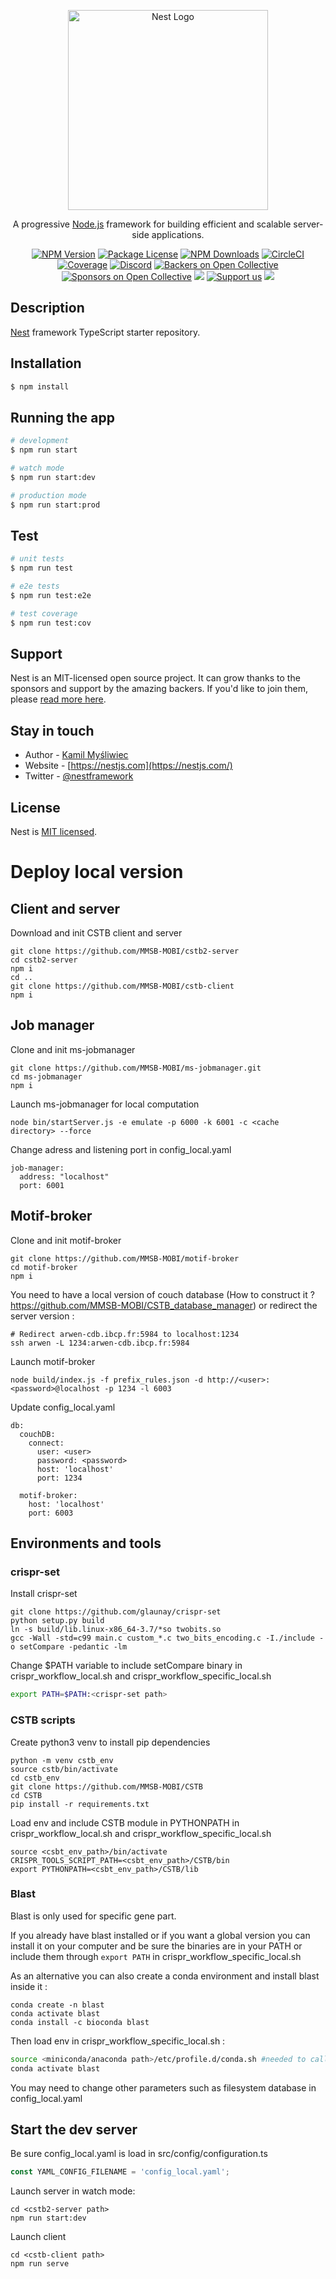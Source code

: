 <p align="center">
  <a href="http://nestjs.com/" target="blank"><img src="https://nestjs.com/img/logo_text.svg" width="320" alt="Nest Logo" /></a>
</p>

[circleci-image]: https://img.shields.io/circleci/build/github/nestjs/nest/master?token=abc123def456
[circleci-url]: https://circleci.com/gh/nestjs/nest

  <p align="center">A progressive <a href="http://nodejs.org" target="_blank">Node.js</a> framework for building efficient and scalable server-side applications.</p>
    <p align="center">
<a href="https://www.npmjs.com/~nestjscore" target="_blank"><img src="https://img.shields.io/npm/v/@nestjs/core.svg" alt="NPM Version" /></a>
<a href="https://www.npmjs.com/~nestjscore" target="_blank"><img src="https://img.shields.io/npm/l/@nestjs/core.svg" alt="Package License" /></a>
<a href="https://www.npmjs.com/~nestjscore" target="_blank"><img src="https://img.shields.io/npm/dm/@nestjs/common.svg" alt="NPM Downloads" /></a>
<a href="https://circleci.com/gh/nestjs/nest" target="_blank"><img src="https://img.shields.io/circleci/build/github/nestjs/nest/master" alt="CircleCI" /></a>
<a href="https://coveralls.io/github/nestjs/nest?branch=master" target="_blank"><img src="https://coveralls.io/repos/github/nestjs/nest/badge.svg?branch=master#9" alt="Coverage" /></a>
<a href="https://discord.gg/G7Qnnhy" target="_blank"><img src="https://img.shields.io/badge/discord-online-brightgreen.svg" alt="Discord"/></a>
<a href="https://opencollective.com/nest#backer" target="_blank"><img src="https://opencollective.com/nest/backers/badge.svg" alt="Backers on Open Collective" /></a>
<a href="https://opencollective.com/nest#sponsor" target="_blank"><img src="https://opencollective.com/nest/sponsors/badge.svg" alt="Sponsors on Open Collective" /></a>
  <a href="https://paypal.me/kamilmysliwiec" target="_blank"><img src="https://img.shields.io/badge/Donate-PayPal-ff3f59.svg"/></a>
    <a href="https://opencollective.com/nest#sponsor"  target="_blank"><img src="https://img.shields.io/badge/Support%20us-Open%20Collective-41B883.svg" alt="Support us"></a>
  <a href="https://twitter.com/nestframework" target="_blank"><img src="https://img.shields.io/twitter/follow/nestframework.svg?style=social&label=Follow"></a>
</p>
  <!--[![Backers on Open Collective](https://opencollective.com/nest/backers/badge.svg)](https://opencollective.com/nest#backer)
  [![Sponsors on Open Collective](https://opencollective.com/nest/sponsors/badge.svg)](https://opencollective.com/nest#sponsor)-->

## Description

[Nest](https://github.com/nestjs/nest) framework TypeScript starter repository.

## Installation

```bash
$ npm install
```

## Running the app

```bash
# development
$ npm run start

# watch mode
$ npm run start:dev

# production mode
$ npm run start:prod
```

## Test

```bash
# unit tests
$ npm run test

# e2e tests
$ npm run test:e2e

# test coverage
$ npm run test:cov
```

## Support

Nest is an MIT-licensed open source project. It can grow thanks to the sponsors and support by the amazing backers. If you'd like to join them, please [read more here](https://docs.nestjs.com/support).

## Stay in touch

- Author - [Kamil Myśliwiec](https://kamilmysliwiec.com)
- Website - [https://nestjs.com](https://nestjs.com/)
- Twitter - [@nestframework](https://twitter.com/nestframework)

## License

Nest is [MIT licensed](LICENSE).


# Deploy local version 

## Client and server

Download and init CSTB client and server
```
git clone https://github.com/MMSB-MOBI/cstb2-server
cd cstb2-server
npm i
cd ..
git clone https://github.com/MMSB-MOBI/cstb-client
npm i
```

## Job manager

Clone and init ms-jobmanager
```
git clone https://github.com/MMSB-MOBI/ms-jobmanager.git
cd ms-jobmanager
npm i
```

Launch ms-jobmanager for local computation 
```
node bin/startServer.js -e emulate -p 6000 -k 6001 -c <cache directory> --force
```

Change adress and listening port in config_local.yaml 
```
job-manager:
  address: "localhost"
  port: 6001
```

## Motif-broker
Clone and init motif-broker
```
git clone https://github.com/MMSB-MOBI/motif-broker
cd motif-broker
npm i
```

You need to have a local version of couch database (How to construct it ? https://github.com/MMSB-MOBI/CSTB_database_manager) or redirect the server version : 
```
# Redirect arwen-cdb.ibcp.fr:5984 to localhost:1234
ssh arwen -L 1234:arwen-cdb.ibcp.fr:5984
```

Launch motif-broker
```
node build/index.js -f prefix_rules.json -d http://<user>:<password>@localhost -p 1234 -l 6003
```

Update config_local.yaml 
```
db:
  couchDB:
    connect:
      user: <user>
      password: <password>
      host: 'localhost'
      port: 1234
  
  motif-broker:
    host: 'localhost'
    port: 6003
```


## Environments and tools

### crispr-set

Install crispr-set 
```
git clone https://github.com/glaunay/crispr-set
python setup.py build
ln -s build/lib.linux-x86_64-3.7/*so twobits.so
gcc -Wall -std=c99 main.c custom_*.c two_bits_encoding.c -I./include -o setCompare -pedantic -lm
```

Change $PATH variable to include setCompare binary in crispr_workflow_local.sh and crispr_workflow_specific_local.sh
```bash
export PATH=$PATH:<crispr-set path>
```

### CSTB scripts 

Create python3 venv to install pip dependencies
```
python -m venv cstb_env
source cstb/bin/activate
cd cstb_env
git clone https://github.com/MMSB-MOBI/CSTB
cd CSTB
pip install -r requirements.txt
```

Load env and include CSTB module in PYTHONPATH in crispr_workflow_local.sh and crispr_workflow_specific_local.sh
```vasg
source <csbt_env_path>/bin/activate
CRISPR_TOOLS_SCRIPT_PATH=<csbt_env_path>/CSTB/bin
export PYTHONPATH=<csbt_env_path>/CSTB/lib
```

### Blast
Blast is only used for specific gene part. 

If you already have blast installed or if you want a global version you can install it on your computer and be sure the binaries are in your PATH or include them through `export PATH` in crispr_workflow_specific_local.sh

As an alternative you can also create a conda environment and install blast inside it :
```
conda create -n blast
conda activate blast
conda install -c bioconda blast
```

Then load env in crispr_workflow_specific_local.sh : 
```bash
source <miniconda/anaconda path>/etc/profile.d/conda.sh #needed to call conda activate inside bash script
conda activate blast
```

You may need to change other parameters such as filesystem database in config_local.yaml

## Start the dev server
Be sure config_local.yaml is load in src/config/configuration.ts 
```ts
const YAML_CONFIG_FILENAME = 'config_local.yaml';
```

Launch server in watch mode: 
```
cd <cstb2-server path>
npm run start:dev
```

Launch client
```
cd <cstb-client path>
npm run serve
```





